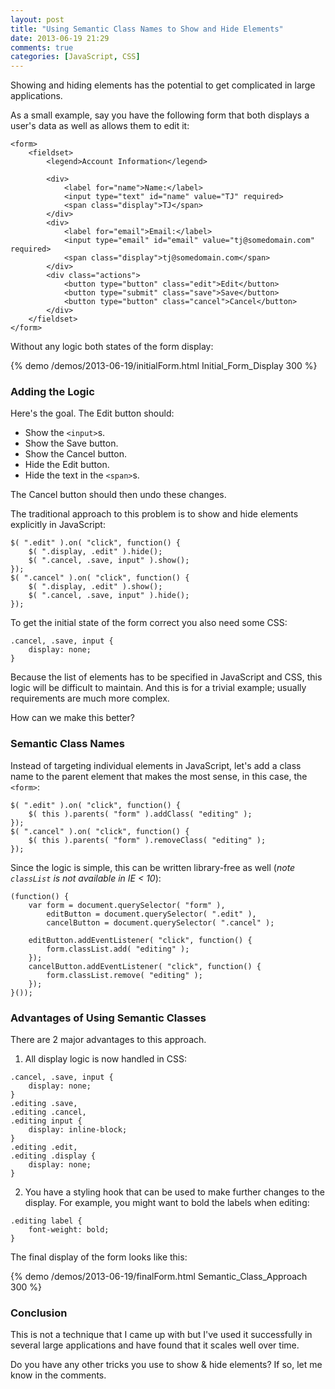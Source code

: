 ```yaml
---
layout: post
title: "Using Semantic Class Names to Show and Hide Elements"
date: 2013-06-19 21:29
comments: true
categories: [JavaScript, CSS]
---
```


Showing and hiding elements has the potential to get complicated in large applications.

As a small example, say you have the following form that both displays a user's data as well as allows them to edit it:

<pre class="language-markup"><code>&lt;form&gt;
    &lt;fieldset&gt;
        &lt;legend&gt;Account Information&lt;/legend&gt;
        
        &lt;div&gt;
            &lt;label for="name"&gt;Name:&lt;/label&gt;
            &lt;input type="text" id="name" value="TJ" required&gt;
            &lt;span class="display"&gt;TJ&lt;/span&gt;
        &lt;/div&gt;
        &lt;div&gt;
            &lt;label for="email"&gt;Email:&lt;/label&gt;
            &lt;input type="email" id="email" value="tj@somedomain.com" required&gt;
            &lt;span class="display"&gt;tj@somedomain.com&lt;/span&gt;
        &lt;/div&gt;
        &lt;div class="actions"&gt;
            &lt;button type="button" class="edit"&gt;Edit&lt;/button&gt;
            &lt;button type="submit" class="save"&gt;Save&lt;/button&gt;
            &lt;button type="button" class="cancel"&gt;Cancel&lt;/button&gt;
        &lt;/div&gt;
    &lt;/fieldset&gt;
&lt;/form&gt;
</code></pre>

<!-- more -->

Without any logic both states of the form display:

{% demo /demos/2013-06-19/initialForm.html Initial_Form_Display 300 %}

### Adding the Logic

Here's the goal. The Edit button should:

* Show the `<input>`s.
* Show the Save button.
* Show the Cancel button.
* Hide the Edit button.
* Hide the text in the `<span>`s.

The Cancel button should then undo these changes.

The traditional approach to this problem is to show and hide elements explicitly in JavaScript:

<pre class="language-javascript"><code>$( ".edit" ).on( "click", function() {
    $( ".display, .edit" ).hide();
    $( ".cancel, .save, input" ).show();
});
$( ".cancel" ).on( "click", function() {
    $( ".display, .edit" ).show();
    $( ".cancel, .save, input" ).hide();
});
</code></pre>

To get the initial state of the form correct you also need some CSS:

<pre class="language-css"><code>.cancel, .save, input {
    display: none;
}
</code></pre>

Because the list of elements has to be specified in JavaScript and CSS, this logic will be difficult to maintain. And this is for a trivial example; usually requirements are much more complex.

How can we make this better?

### Semantic Class Names

Instead of targeting individual elements in JavaScript, let's add a class name to the parent element that makes the most sense, in this case, the `<form>`:

<pre class="language-javascript"><code>$( ".edit" ).on( "click", function() {
    $( this ).parents( "form" ).addClass( "editing" );
});
$( ".cancel" ).on( "click", function() {
    $( this ).parents( "form" ).removeClass( "editing" );
});
</code></pre>

Since the logic is simple, this can be written library-free as well (*note `classList` is not available in IE < 10*):

<pre class="language-javascript"><code>(function() {
    var form = document.querySelector( "form" ),
        editButton = document.querySelector( ".edit" ),
        cancelButton = document.querySelector( ".cancel" );

    editButton.addEventListener( "click", function() {
        form.classList.add( "editing" ); 
    });
    cancelButton.addEventListener( "click", function() {
        form.classList.remove( "editing" ); 
    });
}());
</code></pre>

### Advantages of Using Semantic Classes

There are 2 major advantages to this approach.

1) All display logic is now handled in CSS:

<pre class="language-css"><code>.cancel, .save, input {
    display: none;
}
.editing .save,
.editing .cancel,
.editing input {
    display: inline-block;
}
.editing .edit,
.editing .display {
    display: none;
}
</code></pre>

2) You have a styling hook that can be used to make further changes to the display. For example, you might want to bold the labels when editing:

<pre class="language-css"><code>.editing label {
    font-weight: bold;
}
</code></pre>

The final display of the form looks like this:

{% demo /demos/2013-06-19/finalForm.html Semantic_Class_Approach 300 %}

### Conclusion

This is not a technique that I came up with but I've used it successfully in several large applications and have found that it scales well over time.

Do you have any other tricks you use to show & hide elements? If so, let me know in the comments.
